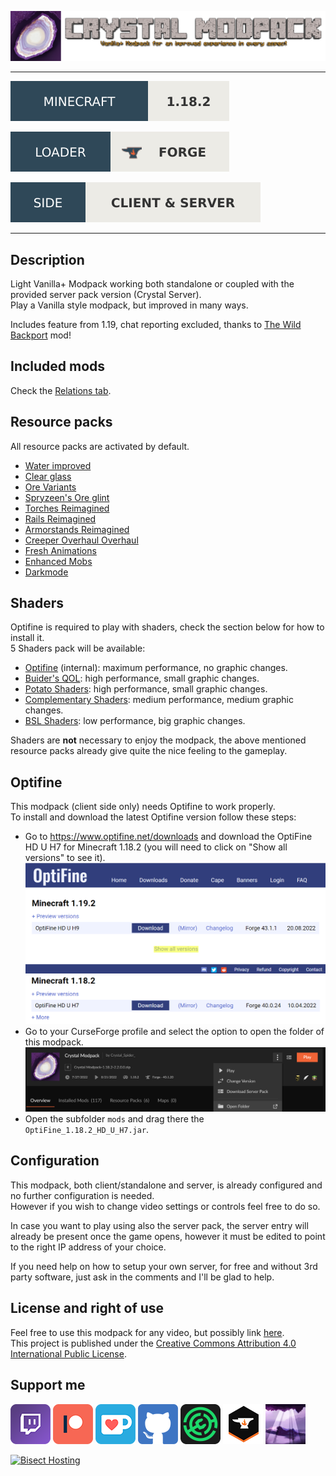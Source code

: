 ![Crystal Modpack banner](https://raw.githubusercontent.com/crystal-nest/mod-fancy-assets/main/crystal-modpack/banner.png)

---
![Minecraft](https://raw.githubusercontent.com/crystal-nest/mod-fancy-assets/main/minecraft/minecraft.svg)[![1.18.2](https://raw.githubusercontent.com/crystal-nest/mod-fancy-assets/main/minecraft/1-18-2.svg)](https://www.curseforge.com/minecraft/modpacks/crystal-modpack/files/all?filter-game-version=1738749986%3a73250)

![Loader](https://raw.githubusercontent.com/crystal-nest/mod-fancy-assets/main/loader/loader.svg)[![Forge](https://raw.githubusercontent.com/crystal-nest/mod-fancy-assets/main/loader/forge.svg)](https://www.curseforge.com/minecraft/modpacks/crystal-modpack/files/all?filter-status=1&filter-game-version=2020709689%3A7498)

![Side](https://raw.githubusercontent.com/crystal-nest/mod-fancy-assets/main/side/client-server.svg)

---
## **Description**
Light Vanilla+ Modpack working both standalone or coupled with the provided server pack version (Crystal Server).  
Play a Vanilla style modpack, but improved in many ways.

Includes feature from 1.19, chat reporting excluded, thanks to [The Wild Backport](https://www.curseforge.com/minecraft/mc-mods/the-wild-backport) mod!

## **Included mods**
Check the [Relations tab](https://www.curseforge.com/minecraft/modpacks/crystal-modpack/relations/dependencies).

## **Resource packs**
All resource packs are activated by default.  
- [Water improved](https://www.curseforge.com/minecraft/texture-packs/water-improved)  
- [Clear glass](https://www.curseforge.com/minecraft/texture-packs/clear-glass-pack)  
- [Ore Variants](https://www.curseforge.com/minecraft/texture-packs/ore-variants)  
- [Spryzeen's Ore glint](https://www.curseforge.com/minecraft/texture-packs/spryzeens-ore-glint)  
- [Torches Reimagined](https://www.curseforge.com/minecraft/texture-packs/torches-reimagined)  
- [Rails Reimagined](https://www.curseforge.com/minecraft/texture-packs/rails-reimagined)  
- [Armorstands Reimagined](https://www.curseforge.com/minecraft/texture-packs/armorstands-reimagined)  
- [Creeper Overhaul Overhaul](https://www.curseforge.com/minecraft/texture-packs/creeper-overhaul-overhaul)  
- [Fresh Animations](https://www.curseforge.com/minecraft/texture-packs/fresh-animations)  
- [Enhanced Mobs](https://www.curseforge.com/minecraft/texture-packs/enhanced-mobs-fa-addon)  
- [Darkmode](https://www.curseforge.com/minecraft/texture-packs/darkmode)  

## **Shaders**
Optifine is required to play with shaders, check the section below for how to install it.  
5 Shaders pack will be available:  
- [Optifine](https://www.optifine.net/home) (internal): maximum performance, no graphic changes.  
- [Buider's QOL](https://www.9minecraft.net/builders-quality-of-life-shaders-mod/): high performance, small graphic changes.  
- [Potato Shaders](https://www.curseforge.com/minecraft/customization/potato-shaders): high performance, small graphic changes.  
- [Complementary Shaders](https://www.curseforge.com/minecraft/customization/complementary-shaders): medium performance, medium graphic changes.  
- [BSL Shaders](https://www.curseforge.com/minecraft/customization/bsl-shaders): low performance, big graphic changes.  

Shaders are **not** necessary to enjoy the modpack, the above mentioned resource packs already give quite the nice feeling to the gameplay.

## **Optifine**
This modpack (client side only) needs Optifine to work properly.  
To install and download the latest Optifine version follow these steps:  
- Go to https://www.optifine.net/downloads and download the OptiFine HD U H7 for Minecraft 1.18.2 (you will need to click on "Show all versions" to see it).  
  ![Optifine download 1](https://raw.githubusercontent.com/crystal-nest/mod-fancy-assets/main/crystal-modpack/optifine-show-all-versions.png)  
  ![Optifine download 2](https://raw.githubusercontent.com/crystal-nest/mod-fancy-assets/main/crystal-modpack/optifine-h7.png)
- Go to your CurseForge profile and select the option to open the folder of this modpack.  
  ![Curseforge](https://raw.githubusercontent.com/crystal-nest/mod-fancy-assets/main/crystal-modpack/curseforge-open-folder.png)
- Open the subfolder `mods` and drag there the `OptiFine_1.18.2_HD_U_H7.jar`.

## **Configuration**
This modpack, both client/standalone and server, is already configured and no further configuration is needed.  
However if you wish to change video settings or controls feel free to do so.

In case you want to play using also the server pack, the server entry will already be present once the game opens, however it must be edited to point to the right IP address of your choice.

If you need help on how to setup your own server, for free and without 3rd party software, just ask in the comments and I'll be glad to help.

## **License and right of use**
Feel free to use this modpack for any video, but possibly link [here](https://www.curseforge.com/minecraft/modpacks/crystal-modpack).  
This project is published under the [Creative Commons Attribution 4.0 International Public License](https://creativecommons.org/licenses/by/4.0/).

## **Support me**
[![Twitch](https://raw.githubusercontent.com/crystal-nest/mod-fancy-assets/main/twitch/twitch64.png "Twitch")](https://www.twitch.tv/crystal_spider_)
[![Patreon](https://raw.githubusercontent.com/crystal-nest/mod-fancy-assets/main/patreon/patreon64.png "Patreon")](https://www.patreon.com/crystalspider)
[![Ko-fi](https://raw.githubusercontent.com/crystal-nest/mod-fancy-assets/main/kofi/kofi64.png "Ko-fi")](https://ko-fi.com/crystalspider)
[![GitHub](https://raw.githubusercontent.com/crystal-nest/mod-fancy-assets/main/github/github64.png "My other projects")](https://github.com/crystal-nest)
[![Modrinth](https://raw.githubusercontent.com/crystal-nest/mod-fancy-assets/main/modrinth/modrinth64.png "Modrinth")](https://modrinth.com/user/CrystalSpider)
[![Curseforge](https://raw.githubusercontent.com/crystal-nest/mod-fancy-assets/main/curseforge/curseforge64.png "Curseforge")](https://www.curseforge.com/members/crystal_spider_/projects)
[![Crystal Nest](https://raw.githubusercontent.com/crystal-nest/mod-fancy-assets/main/crystal-nest/pic64.png "Crystal Nest")](https://crystalnest.it)

[![Bisect Hosting](https://www.bisecthosting.com/partners/custom-banners/d559b544-474c-4109-b861-1b2e6ca6026a.webp "Bisect Hosting")](https://bisecthosting.com/crystalspider)
